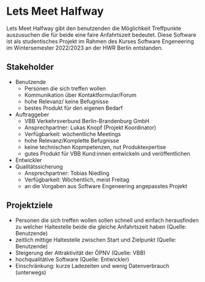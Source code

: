# Lets Meet Halfway

Lets Meet Halfway gibt den benutzenden die Möglichkeit Treffpunkte auszusuchen die für beide eine faire Anfahrtszeit bedeutet. Diese Software ist als studentisches Projekt im Rahmen des Kurses Software Engeneering im Wintersemester 2022/2023 an der HWR Berlin entstanden.


## Stakeholder
- Benutzende
  - Personen die sich treffen wollen
  - Kommunikation über Kontaktformular/Forum
  - hohe Relevanz/ keine Befugnisse
  - bestes Produkt für den eigenen Bedarf
- Auftraggeber
  - VBB Verkehrsverbund Berlin-Brandenburg GmbH
  - Ansprechpartner: Lukas Knopf (Projekt Koordinator)
  - Verfügbarkeit: wöchentliche Meetings
  - hohe Relevanz/Komplette Befugnisse
  - keine technischen Kopmpetenzen, nut Produktexpertise
  - gutes Produkt für VBB Kund:innen entwickeln und veröffentlichen
- Entwickler
- Qualitätssicherung
  - Ansprechpartner: Tobias Niedling
  - Verfügbarkeit: Wöchentlich, meist Freitag
  - an die Vorgaben aus Software Engeneering angepasstes Projekt 

## Projektziele
- Personen die sich treffen wollen sollen schnell und einfach herausfinden zu welcher Haltestelle beide die gleiche Anfahrtszeit haben (Quelle: Benutzende)
- zeitlich mittige Haltestelle zwischen Start und Zielpunkt (Quelle: Benutzende)
- Steigerung der Attraktivität der ÖPNV (Quelle: VBB)
- hochqualitätive Software (Quelle: Entwickler)
- Einschränkung: kurze Ladezeiten und wenig Datenverbrauch (unterwegs)
